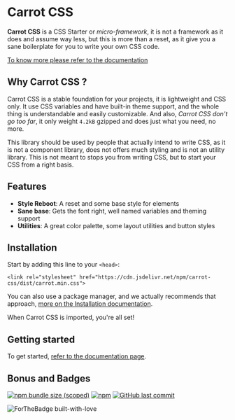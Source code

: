 # Carrot CSS

**Carrot CSS** is a CSS Starter or _micro-framework_, it is not a framework as it does and assume way less, but this is more than a reset, as it give you a sane boilerplate for you to write your own CSS code.

[To know more please refer to the documentation](https://tomquinonero.github.io/carrot-css/)

## Why Carrot CSS ?

Carrot CSS is a stable foundation for your projects, it is lightweight and CSS only. It use CSS variables and have built-in theme support, and the whole thing is understandable and easily customizable.
And also, _Carrot CSS don't go too far_, it only weight `4.2kB` gzipped and does just what you need, no more.

This library should be used by people that actually intend to write CSS, as it is not a component library, does not offers much styling and is not an utility library.
This is not meant to stops you from writing CSS, but to start your CSS from a right basis.

## Features

- **Style Reboot**: A reset and some base style for elements
- **Sane base**: Gets the font right, well named variables and theming support
- **Utilities**: A great color palette, some layout utilities and button styles

## Installation

Start by adding this line to your `<head>`:

```
<link rel="stylesheet" href="https://cdn.jsdelivr.net/npm/carrot-css/dist/carrot.min.css">
```

You can also use a package manager, and we actually recommends that approach, [more on the Installation documentation](https://tomquinonero.github.io/carrot-css/documentation/installation/).

When Carrot CSS is imported, you're all set!

## Getting started

To get started, [refer to the documentation page](https://tomquinonero.github.io/carrot-css/getting-started/).

## Bonus and Badges

[![npm bundle size (scoped)](https://img.shields.io/bundlephobia/min/carrot-css/0)](https://bundlephobia.com/result?p=carrot-css) [![npm](https://img.shields.io/npm/v/carrot-css)](https://www.npmjs.com/package/carrot-css) [![GitHub last commit](https://img.shields.io/github/last-commit/tomquinonero/carrot-css)](https://github.com/tomquinonero/carrot-css)

![ForTheBadge built-with-love](http://ForTheBadge.com/images/badges/built-with-love.svg)
